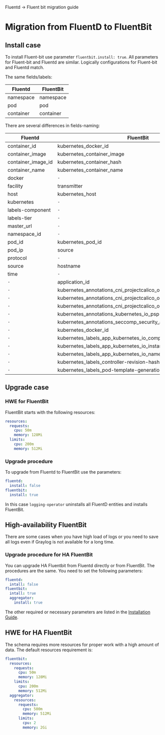 Fluentd -> Fluent bit migration guide

# Migration from FluentD to FluentBit

## Install case

To install Fluent-bit use parameter `fluentbit.install: true`.
All parameters for Fluent-bit and Fluentd are similar.
Logically configurations for Fluent-bit and Fluentd match.

The same fields/labels:

| Fluentd   | FluentBit |
| --------- | --------- |
| namespace | namespace |
| pod       | pod       |
| container | container |

There are several differences in fields-naming:

| Fluentd            | FluentBit                                                       |
| ------------------ | --------------------------------------------------------------- |
| container_id       | kubernetes_docker_id                                            |
| container_image    | kubernetes_container_image                                      |
| container_image_id | kubernetes_container_hash                                       |
| container_name     | kubernetes_container_name                                       |
| docker             | `-`                                                             |
| facility           | transmitter                                                     |
| host               | kubernetes_host                                                 |
| kubernetes         | `-`                                                             |
| labels-component   | `-`                                                             |
| labels-tier        | `-`                                                             |
| master_url         | `-`                                                             |
| namespace_id       | `-`                                                             |
| pod_id             | kubernetes_pod_id                                               |
| pod_ip             | source                                                          |
| protocol           | `-`                                                             |
| source             | hostname                                                        |
| time               | `-`                                                             |
| `-`                | application_id                                                  |
| `-`                | kubernetes_annotations_cni_projectcalico_org_containerID        |
| `-`                | kubernetes_annotations_cni_projectcalico_org_podIP              |
| `-`                | kubernetes_annotations_cni_projectcalico_org_podIPs             |
| `-`                | kubernetes_annotations_kubernetes_io_psp                        |
| `-`                | kubernetes_annotations_seccomp_security_alpha_kubernetes_io_pod |
| `-`                | kubernetes_docker_id                                            |
| `-`                | kubernetes_labels_app_kubernetes_io_component                   |
| `-`                | kubernetes_labels_app_kubernetes_io_instance                    |
| `-`                | kubernetes_labels_app_kubernetes_io_name                        |
| `-`                | kubernetes_labels_controller-revision-hash                      |
| `-`                | kubernetes_labels_pod-template-generation                       |

## Upgrade case

### HWE for FluentBit

FluentBit starts with the following resources:

```yaml
resources:
  requests:
    cpu: 50m
    memory: 128Mi
  limits:
    cpu: 200m
    memory: 512Mi
```

### Upgrade procedure

To upgrade from Fluentd to FluentBit use the parameters:

```yaml
fluentd:
  install: false
fluentbit:
  install: true
```

In this case `logging-operator` uninstalls all FluentD entities and installs FluentBit.

## High-availability FluentBit

There are some cases when you have high load of logs or you need to save all logs even if Graylog is not available for
a long time.

### Upgrade procedure for HA FluentBit

You can upgrade HA Fluentbit from Fluentd directly or from FluentBit. The procedures are the same.
You need to set the following parameters:

```yaml
fluentd:
  intall: false
fluentbit:
  intall: true
  aggregator:
    install: true
```

The other required or necessary parameters are listed in the
[Installation Guide](installation.md).

## HWE for HA FluentBit

The schema requires more resources for proper work with a high amount of data.
The default resources requirement is:

```yaml
fluentbit:
  resources:
    requests:
      cpu: 50m
      memory: 128Mi
    limits:
      cpu: 200m
      memory: 512Mi
  aggregator:
    resources:
      requests:
        cpu: 500m
        memory: 512Mi
      limits:
        cpu: 2
        memory: 2Gi
```
